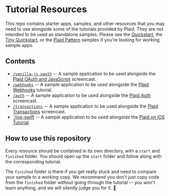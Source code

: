 # Tutorial Resources

This repo contains starter apps, samples, and other resources that you may need to use alongside some of the tutorials provided by Plaid. They are not intended to be used as standalone samples. Please see the [Quickstart](https://github.com/plaid/quickstart), the [Tiny Quickstart](https://github.com/plaid/tiny-quickstart), or the [Plaid Pattern](https://github.com/plaid/pattern) samples if you're looking for working sample apps.

## Contents
* [`/vanilla-js-oauth`](https://github.com/plaid/tutorial-resources/tree/main/vanilla-js-oauth) -- A sample application to be used alongside the [Plaid OAuth and JavaScript](https://www.youtube.com/watch?v=E0GwNBFVGik) screencast. 
* [`/webhooks`](https://github.com/plaid/tutorial-resources/tree/main/webhooks) -- A sample application to be used alongside the [Plaid Webhooks](https://www.youtube.com/watch?v=0E0KEAVeDyc) tutorial. 
* [`/auth`](https://github.com/plaid/tutorial-resources/tree/main/auth) -- A sample application to be used alongside the [Plaid Auth](https://www.youtube.com/watch?v=FlZ5nzlIq74) screencast.
* [`/transactions`](https://github.com/plaid/tutorial-resources/tree/main/transactions) -- A sample application to be used alongside the [Plaid Transactions](https://www.youtube.com/watch?v=hBiKJ6vTa4g) screencast. 
* [`/ios-swift](https://github.com/plaid/tutorial-resources/tree/main/ios-swift) -- A sample application to be used alongside the [Plaid on iOS Tutorial](https://www.youtube.com/watch?v=9fgmW38usTo). 

## How to use this repository

Every resource should be contained in its own directory, with a `start` and `finished` folder. You should open up the `start` folder and follow along with the corresponding tutorial.

The `finished` folder is there if you get really stuck and need to compare your sample to a working copy. We recommend you don't just copy code from the `finished` folder without going through the tutorial -- you won't learn anything, and we will silently judge you for it. :eyes:

